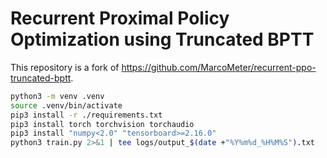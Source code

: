 # Recurrent Proximal Policy Optimization using Truncated BPTT

This repository is a fork of <https://github.com/MarcoMeter/recurrent-ppo-truncated-bptt>.

```bash
python3 -m venv .venv
source .venv/bin/activate
pip3 install -r ./requirements.txt
pip3 install torch torchvision torchaudio
pip3 install "numpy<2.0" "tensorboard>=2.16.0"
python3 train.py 2>&1 | tee logs/output_$(date +"%Y%m%d_%H%M%S").txt
```
